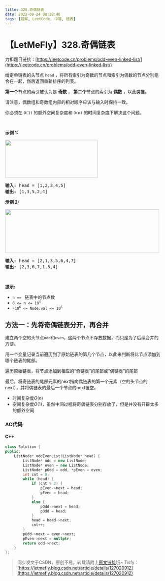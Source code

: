 ```yaml
---
title: 328.奇偶链表
date: 2022-09-24 08:28:40
tags: [题解, LeetCode, 中等, 链表]
---
```


# 【LetMeFly】328.奇偶链表

力扣题目链接：[https://leetcode.cn/problems/odd-even-linked-list/](https://leetcode.cn/problems/odd-even-linked-list/)

<p>给定单链表的头节点&nbsp;<code>head</code>&nbsp;，将所有索引为奇数的节点和索引为偶数的节点分别组合在一起，然后返回重新排序的列表。</p>

<p><strong>第一个</strong>节点的索引被认为是 <strong>奇数</strong> ， <strong>第二个</strong>节点的索引为&nbsp;<strong>偶数</strong> ，以此类推。</p>

<p>请注意，偶数组和奇数组内部的相对顺序应该与输入时保持一致。</p>

<p>你必须在&nbsp;<code>O(1)</code>&nbsp;的额外空间复杂度和&nbsp;<code>O(n)</code>&nbsp;的时间复杂度下解决这个问题。</p>

<p>&nbsp;</p>

<p><strong>示例 1:</strong></p>

<p><img src="https://assets.leetcode.com/uploads/2021/03/10/oddeven-linked-list.jpg" style="height: 123px; width: 300px;" /></p>

<pre>
<strong>输入: </strong>head = [1,2,3,4,5]
<strong>输出:</strong>&nbsp;[1,3,5,2,4]</pre>

<p><strong>示例 2:</strong></p>

<p><img src="https://assets.leetcode.com/uploads/2021/03/10/oddeven2-linked-list.jpg" style="height: 142px; width: 500px;" /></p>

<pre>
<strong>输入:</strong> head = [2,1,3,5,6,4,7]
<strong>输出:</strong> [2,3,6,7,1,5,4]</pre>

<p>&nbsp;</p>

<p><strong>提示:</strong></p>

<ul>
	<li><code>n ==&nbsp;</code> 链表中的节点数</li>
	<li><code>0 &lt;= n &lt;= 10<sup>4</sup></code></li>
	<li><code>-10<sup>6</sup>&nbsp;&lt;= Node.val &lt;= 10<sup>6</sup></code></li>
</ul>


    
## 方法一：先将奇偶链表分开，再合并

建立两个空的头节点```odd```和```even```，这两个节点不存放数据，而只是为了后续合并的方便。

用一个变量记录当前遍历到了原始链表的第几个节点，以此来判断将此节点添加到哪个链表的尾部。

遍历原始链表，将节点添加到相应的“奇链表”的尾部或“偶链表”的尾部

最后，将奇链表的尾部元素的next指向偶链表的第一个元素（空的头节点的next），并将偶链表的最后一个节点的next置空。

+ 时间复杂度$O(n)$
+ 空间复杂度$O(1)$，虽然中间过程将奇偶链表分别存放了，但是并没有开辟太多的额外空间

### AC代码

#### C++

```cpp
class Solution {
public:
    ListNode* oddEvenList(ListNode* head) {
        ListNode* odd = new ListNode;
        ListNode* even = new ListNode;
        ListNode* pOdd = odd, *pEven = even;
        int cnt = 0;
        while (head) {
            if (cnt % 2) {
                pEven->next = head;
                pEven = head;
            }
            else {
                pOdd->next = head;
                pOdd = head;
            }
            head = head->next;
            cnt++;            
        }
        pOdd->next = even->next;
        pEven->next = nullptr;
        return odd->next;
    }
};
```

> 同步发文于CSDN，原创不易，转载请附上[原文链接](https://blog.letmefly.xyz/2022/09/24/LeetCode%200328.%E5%A5%87%E5%81%B6%E9%93%BE%E8%A1%A8/)哦~
> Tisfy：[https://letmefly.blog.csdn.net/article/details/127020912](https://letmefly.blog.csdn.net/article/details/127020912)
